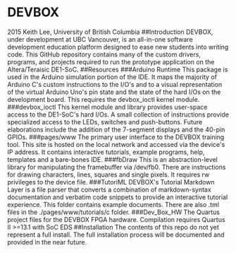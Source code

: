 # DEVBOX
2015 Keith Lee, University of British Columbia
##Introduction
DEVBOX, under development at UBC Vancouver, is an all-in-one software 
development education platform designed to ease new students into
writing code.  This GitHub repository contains many of the custom
drivers, programs, and projects required to run the prototype 
application on the Altera/Teraisic DE1-SoC.
##Resources
###Arduino Runtime
This package is used in the Arduino simulation portion of the IDE.
It maps the majority of Arduino C's custom instructions to the I/O's 
and to a visual representation of the virtual Arduino Uno's pin state
and the state of the hard I/Os on the development board.  This requires
the devbox_ioctl kernel module.
###devbox_ioctl
This kernel module and library provides user-space access to the DE1-SoC's
hard I/Os.  A small collection of instructions provide specialized access
to the LEDs, switches and push-buttons.  Future elaborations include the
addition of the 7-segment displays and the 40-pin GPIOs.
###pages/www
The primary user interface to the DEVBOX training tool.  This site is hosted
on the local network and accessed via the device's IP address.  It contains
interactive tutorials, example programs, help, templates and a bare-bones IDE.
###fbDraw
This is an abstraction-level library for manipulating the framebuffer via
/dev/fb0.  There are instructions for drawing characters, lines, squares
and single pixels.  It requires rw privileges to the device file.
###TutoriML
DEVBOX's Tutorial Markdown Layer is a file parser that converts a combination
of markdown-syntax documentation and verbatim code snippets to provide an
interactive tutorial experience.  This folder contains example documents.
There are also .tml files in the ./pages/www/tutorials/c folder.
###Dev_Box_HW
The Quartus project files for the DEVBOX FPGA hardware.  Compilation requires
Quartus II >=13.1 with SoC EDS
##Installation
The contents of this repo do not yet represent a full install. The
full installation process will be documented and provided in the
near future.